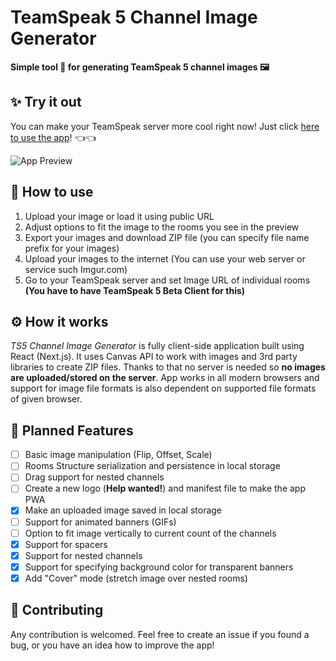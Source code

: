 # TeamSpeak 5 Channel Image Generator
**Simple tool 🔨 for generating TeamSpeak 5 channel images 🖼️**

## ✨ Try it out 

You can make your TeamSpeak server more cool right now!
Just click [here to use the app](https://pitkes22.github.io/ts5-channel-image-generator/)! 👈👈

![App Preview](https://i.imgur.com/yBZgjlC.gif)

## 🚀 How to use

1. Upload your image or load it using public URL
2. Adjust options to fit the image to the rooms you see in the preview
3. Export your images and download ZIP file (you can specify file name prefix for your images)
5. Upload your images to the internet (You can use your web server or service such Imgur.com)
4. Go to your TeamSpeak server and set Image URL of individual rooms **(You have to have TeamSpeak 5 Beta Client for this)** 

## ⚙️ How it works

*TS5 Channel Image Generator* is fully client-side application built using React (Next.js). It uses Canvas API to work 
with images and 3rd party libraries to create ZIP files. Thanks to that no server is needed so **no images are 
uploaded/stored on the server**. App works in all modern browsers and support for image file formats is also 
dependent on supported file formats of given browser.

## 📅 Planned Features 

- [ ] Basic image manipulation (Flip, Offset, Scale)
- [ ] Rooms Structure serialization and persistence in local storage
- [ ] Drag support for nested channels
- [ ] Create a new logo (**Help wanted!**) and manifest file to make the app PWA 
- [X] Make an uploaded image saved in local storage
- [ ] Support for animated banners (GIFs)
- [ ] Option to fit image vertically to current count of the channels
- [X] Support for spacers
- [X] Support for nested channels
- [X] Support for specifying background color for transparent banners
- [X] Add "Cover" mode (stretch image over nested rooms)

## 🍰 Contributing

Any contribution is welcomed. 
Feel free to create an issue if you found a bug, or you have an idea how to improve the app! 
